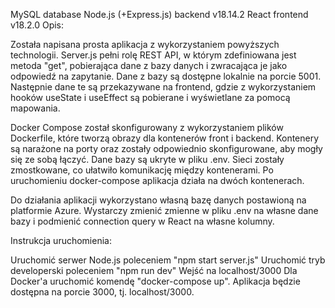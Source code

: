 MySQL database
Node.js (+Express.js) backend v18.14.2
React frontend v18.2.0
Opis:

Została napisana prosta aplikacja  z wykorzystaniem powyższych technologii. Server.js pełni rolę REST API, w którym zdefiniowana jest metoda "get", pobierająca dane z bazy danych i zwracająca je jako odpowiedź na zapytanie. Dane z bazy są dostępne lokalnie na porcie 5001. Następnie dane te są przekazywane na frontend, gdzie z wykorzystaniem hooków useState i useEffect są pobierane i wyświetlane za pomocą mapowania.

Docker Compose został skonfigurowany z wykorzystaniem plików Dockerfile, które tworzą obrazy dla kontenerów front i backend. Kontenery są narażone na porty oraz zostały odpowiednio skonfigurowane, aby mogły się ze sobą łączyć. Dane bazy są ukryte w pliku .env. Sieci zostały zmostkowane, co ułatwiło komunikację między kontenerami. Po uruchomieniu docker-compose aplikacja działa na dwóch kontenerach.

Do działania aplikacji wykorzystano własną bazę danych postawioną na platformie Azure. Wystarczy zmienić zmienne w pliku .env na własne dane bazy i podmienić connection query w React na własne kolumny.

Instrukcja uruchomienia:

Uruchomić serwer Node.js poleceniem "npm start server.js"
Uruchomić tryb developerski poleceniem "npm run dev"
Wejść na localhost/3000
Dla Docker'a uruchomić komendę "docker-compose up". Aplikacja będzie dostępna na porcie 3000, tj. localhost/3000.

